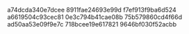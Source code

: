 a74dcda340e7dcee
8911fae24693e99d
f7ef913f9ba6d524
a6619504c93cec81
0e3c794b41cae08b
75b579860cd4f66d
ad50aa53e09f9e7c
718bcee19e617821
9646bf030f52acbb
